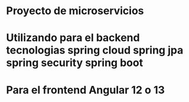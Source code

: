# Proyecto de microservicios 
# Utilizando para el backend tecnologias spring cloud spring jpa spring security spring boot 
# Para el frontend Angular 12 o 13
